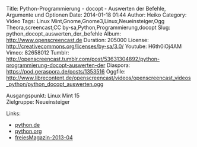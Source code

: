 Title: Python-Programmierung - docopt - Auswerten der Befehle, Argumente und Optionen
Date: 2014-01-18 01:44
Author: Heiko
Category: Video
Tags: Linux Mint,Gnome,Gnome3,Linux,Neueinsteiger,Ogg Theora,screencast,CC by-sa,Python,Programmierung,docopt
Slug: python_docopt_auswerten_der_befehle
Album: http://www.openscreencast.de
Duration: 205000
License: http://creativecommons.org/licenses/by-sa/3.0/
Youtube: H6th0iOj4AM
Vimeo: 82658012
Tumblr: http://openscreencast.tumblr.com/post/53631304892/python-programmierung-docopt-auswerten-der
Diaspora: https://pod.geraspora.de/posts/1353516
Oggfile: http://www.librecontent.de/openscreencast/videos/openscreencast_videos_python/python_docopt_auswerten.ogg

Ausgangspunkt: Linux Mint 15  
Zielgruppe: Neueinsteiger  

Links:

  * [python.de](http://www.python.de "Link zu Python.de" )
  * [python.org](http://www.python.org "Link zu Python.org" )
  * [freiesMagazin-2013-04](http://www.freiesmagazin.de/freiesMagazin-2013-04 "Link zu freiesmagazin.de" )

